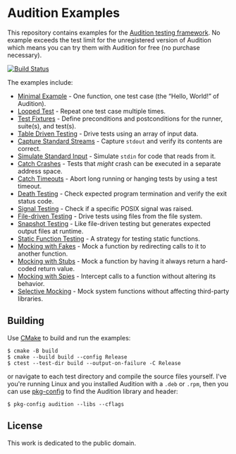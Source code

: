 # Audition Examples

This repository contains examples for the [Audition testing framework](https://github.com/RailgunLabs/audition).
No example exceeds the test limit for the unregistered version of Audition which means you can try them with Audition for free (no purchase necessary).

[![Build Status](https://github.com/RailgunLabs/audition-examples/actions/workflows/build.yml/badge.svg)](https://github.com/RailgunLabs/audition-examples/actions/workflows/build.yml)

The examples include:

* [Minimal Example](https://github.com/RailgunLabs/audition-examples/tree/master/minimal) - One function, one test case (the “Hello, World!” of Audition).
* [Looped Test](https://github.com/RailgunLabs/audition-examples/tree/master/looped) - Repeat one test case multiple times.
* [Test Fixtures](https://github.com/RailgunLabs/audition-examples/tree/master/fixtures) - Define preconditions and postconditions for the runner, suite(s), and test(s).
* [Table Driven Testing](https://github.com/RailgunLabs/audition-examples/tree/master/table-driven) - Drive tests using an array of input data.
* [Capture Standard Streams](https://github.com/RailgunLabs/audition-examples/tree/master/capture-standard-streams) - Capture `stdout` and verify its contents are correct.
* [Simulate Standard Input](https://github.com/RailgunLabs/audition-examples/tree/master/simulate-standard-input) - Simulate `stdin` for code that reads from it.
* [Catch Crashes](https://github.com/RailgunLabs/audition-examples/tree/master/catching-crashes) - Tests that _might_ crash can be executed in a separate address space.
* [Catch Timeouts](https://github.com/RailgunLabs/audition-examples/tree/master/catching-timeouts) - Abort long running or hanging tests by using a test timeout.
* [Death Testing](https://github.com/RailgunLabs/audition-examples/tree/master/death-tests) - Check expected program termination and verify the exit status code.
* [Signal Testing](https://github.com/RailgunLabs/audition-examples/tree/master/catching-signals) - Check if a specific POSIX signal was raised.
* [File-driven Testing](https://github.com/RailgunLabs/audition-examples/tree/master/file-driven) - Drive tests using files from the file system.
* [Snapshot Testing](https://github.com/RailgunLabs/audition-examples/tree/master/snapshot-testing) - Like file-driven testing but generates expected output files at runtime.
* [Static Function Testing](https://github.com/RailgunLabs/audition-examples/tree/master/static-functions) - A strategy for testing static functions.
* [Mocking with Fakes](https://github.com/RailgunLabs/audition-examples/tree/master/mocking-with-fakes) - Mock a function by redirecting calls to it to another function.
* [Mocking with Stubs](https://github.com/RailgunLabs/audition-examples/tree/master/mocking-with-stubs) - Mock a function by having it always return a hard-coded return value.
* [Mocking with Spies](https://github.com/RailgunLabs/audition-examples/tree/master/mocking-with-spies) - Intercept calls to a function without altering its behavior.
* [Selective Mocking](https://github.com/RailgunLabs/audition-examples/tree/master/selective-mocking) - Mock system functions without affecting third-party libraries.

## Building

Use [CMake](https://cmake.org/) to build and run the examples:

```
$ cmake -B build
$ cmake --build build --config Release
$ ctest --test-dir build --output-on-failure -C Release
```

or navigate to each test directory and compile the source files yourself.
I've you're running Linux and you installed Audition with a `.deb` or `.rpm`, then you can use [pkg-config](https://en.wikipedia.org/wiki/Pkg-config) to find the Audition library and header:

```
$ pkg-config audition --libs --cflags
```

## License

This work is dedicated to the public domain.
